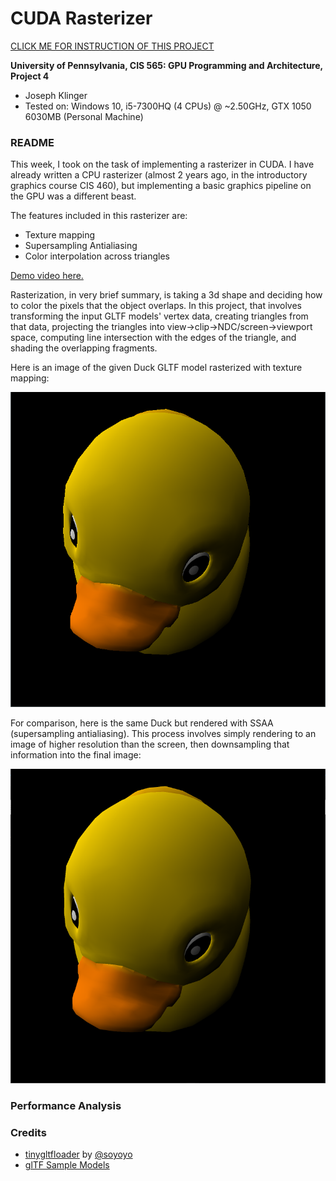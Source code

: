 CUDA Rasterizer
===============

[CLICK ME FOR INSTRUCTION OF THIS PROJECT](./INSTRUCTION.md)

**University of Pennsylvania, CIS 565: GPU Programming and Architecture, Project 4**

* Joseph Klinger
* Tested on: Windows 10, i5-7300HQ (4 CPUs) @ ~2.50GHz, GTX 1050 6030MB (Personal Machine)

### README

This week, I took on the task of implementing a rasterizer in CUDA. I have already written a CPU rasterizer (almost 2 years ago, in the introductory
graphics course CIS 460), but implementing a basic graphics pipeline on the GPU was a different beast.

The features included in this rasterizer are:
- Texture mapping
- Supersampling Antialiasing
- Color interpolation across triangles

[Demo video here.](https://vimeo.com/238849683)

Rasterization, in very brief summary, is taking a 3d shape and deciding how to color the pixels that the object overlaps. In this project, that involves transforming
the input GLTF models' vertex data, creating triangles from that data, projecting the triangles into view->clip->NDC/screen->viewport space, computing line intersection
with the edges of the triangle, and shading the overlapping fragments.

Here is an image of the given Duck GLTF model rasterized with texture mapping:

![](/renders/duck_noaa.png)

For comparison, here is the same Duck but rendered with SSAA (supersampling antialiasing). This process involves simply rendering to an image of higher resolution than the 
screen, then downsampling that information into the final image:

![](/renders/duck_ssaa.png)

### Performance Analysis











### Credits

* [tinygltfloader](https://github.com/syoyo/tinygltfloader) by [@soyoyo](https://github.com/syoyo)
* [glTF Sample Models](https://github.com/KhronosGroup/glTF/blob/master/sampleModels/README.md)
